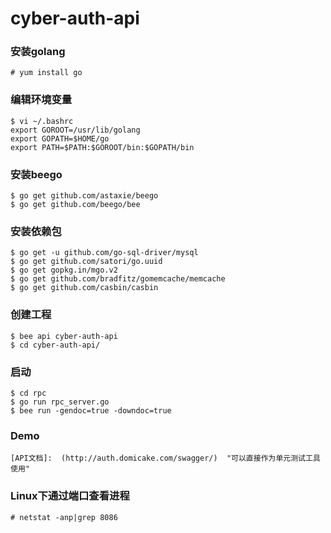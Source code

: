 # cyber-auth-api

### 安装golang
    # yum install go

### 编辑环境变量
    $ vi ~/.bashrc
    export GOROOT=/usr/lib/golang
    export GOPATH=$HOME/go
    export PATH=$PATH:$GOROOT/bin:$GOPATH/bin

### 安装beego
    $ go get github.com/astaxie/beego
    $ go get github.com/beego/bee

### 安装依赖包
    $ go get -u github.com/go-sql-driver/mysql
    $ go get github.com/satori/go.uuid
    $ go get gopkg.in/mgo.v2
    $ go get github.com/bradfitz/gomemcache/memcache
    $ go get github.com/casbin/casbin

### 创建工程
    $ bee api cyber-auth-api
    $ cd cyber-auth-api/

### 启动
    $ cd rpc
    $ go run rpc_server.go
    $ bee run -gendoc=true -downdoc=true

### Demo
    [API文档]:  (http://auth.domicake.com/swagger/)  "可以直接作为单元测试工具使用"

### Linux下通过端口查看进程
    # netstat -anp|grep 8086
